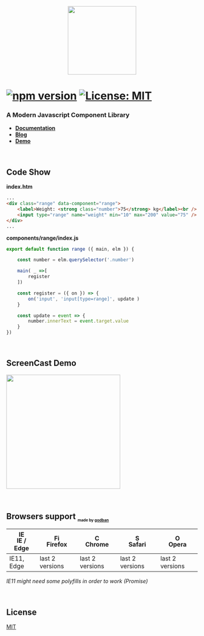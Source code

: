 <p align="center">
  <img  src="https://jails-org.github.io/images/logo.svg" width="180" />
</p>

# [![npm version](https://badge.fury.io/js/jails-js.svg?v4)](https://badge.fury.io/js/jails-js)  [![License: MIT](https://img.shields.io/badge/License-MIT-yellow.svg)](https://opensource.org/licenses/MIT)

### A Modern Javascript Component Library <br />
- [**Documentation**](https://jails-org.github.io) 
- [**Blog**](https://medium.com/jails-org)
- [**Demo**](https://codesandbox.io/s/2v3815oorj)

<br />

## Code Show

**index.htm**

```html
...
<div class="range" data-component="range">
    <label>Weight: <strong class="number">75</strong> kg</label><br />
    <input type="range" name="weight" min="10" max="200" value="75" />
</div> 
...
```

**components/range/index.js**

```js
export default function range ({ main, elm }) {

    const number = elm.querySelector('.number')

    main( _ =>[
        register
    ])

    const register = ({ on }) => {
        on('input', 'input[type=range]', update )
    }

    const update = event => {
        number.innerText = event.target.value
    }
})
```
<br />

## ScreenCast Demo
<p>
<a target="_blank" href="https://www.youtube.com/watch?v=0tziV17wT5g"><img width="300" src="http://i3.ytimg.com/vi/0tziV17wT5g/maxresdefault.jpg" /></a>
</p>

<br />

## Browsers support <sub><sup><sub><sub>made by <a href="https://godban.github.io">godban</a></sub></sub></sup></sub>

| [<img src="https://raw.githubusercontent.com/godban/browsers-support-badges/master/src/images/edge.png" alt="IE / Edge" width="16px" height="16px" />](http://godban.github.io/browsers-support-badges/)</br>IE / Edge | [<img src="https://raw.githubusercontent.com/godban/browsers-support-badges/master/src/images/firefox.png" alt="Firefox" width="16px" height="16px" />](http://godban.github.io/browsers-support-badges/)</br>Firefox | [<img src="https://raw.githubusercontent.com/godban/browsers-support-badges/master/src/images/chrome.png" alt="Chrome" width="16px" height="16px" />](http://godban.github.io/browsers-support-badges/)</br>Chrome | [<img src="https://raw.githubusercontent.com/godban/browsers-support-badges/master/src/images/safari.png" alt="Safari" width="16px" height="16px" />](http://godban.github.io/browsers-support-badges/)</br>Safari | [<img src="https://raw.githubusercontent.com/godban/browsers-support-badges/master/src/images/opera.png" alt="Opera" width="16px" height="16px" />](http://godban.github.io/browsers-support-badges/)</br>Opera |
| --------- | --------- | --------- | --------- | --------- |
| IE11, Edge| last 2 versions| last 2 versions| last 2 versions| last 2 versions


*IE11 might need some polyfills in order to work (Promise)*


<br />

## License
[MIT](http://opensource.org/licenses/MIT)

